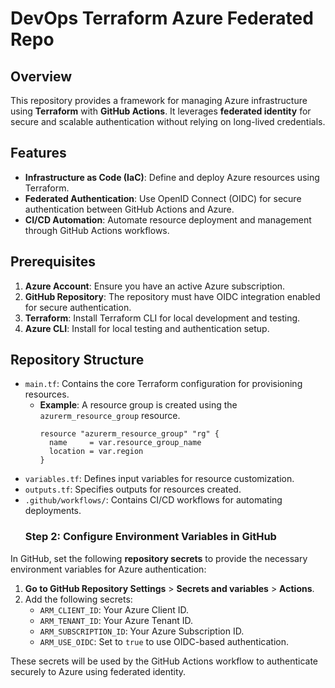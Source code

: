 # DevOps Terraform Azure Federated Repo

## Overview
This repository provides a framework for managing Azure infrastructure using **Terraform** with **GitHub Actions**. It leverages **federated identity** for secure and scalable authentication without relying on long-lived credentials.

## Features
- **Infrastructure as Code (IaC)**: Define and deploy Azure resources using Terraform.
- **Federated Authentication**: Use OpenID Connect (OIDC) for secure authentication between GitHub Actions and Azure.
- **CI/CD Automation**: Automate resource deployment and management through GitHub Actions workflows.

## Prerequisites
1. **Azure Account**: Ensure you have an active Azure subscription.
2. **GitHub Repository**: The repository must have OIDC integration enabled for secure authentication.
3. **Terraform**: Install Terraform CLI for local development and testing.
4. **Azure CLI**: Install for local testing and authentication setup.

## Repository Structure
- `main.tf`: Contains the core Terraform configuration for provisioning resources.
  - **Example**: A resource group is created using the `azurerm_resource_group` resource.
    ```hcl
    resource "azurerm_resource_group" "rg" {
      name     = var.resource_group_name
      location = var.region
    }
    ```
- `variables.tf`: Defines input variables for resource customization.
- `outputs.tf`: Specifies outputs for resources created.
- `.github/workflows/`: Contains CI/CD workflows for automating deployments.
  ### Step 2: Configure Environment Variables in GitHub

In GitHub, set the following **repository secrets** to provide the necessary environment variables for Azure authentication:

1. **Go to GitHub Repository Settings** > **Secrets and variables** > **Actions**.
2. Add the following secrets:
   - `ARM_CLIENT_ID`: Your Azure Client ID.
   - `ARM_TENANT_ID`: Your Azure Tenant ID.
   - `ARM_SUBSCRIPTION_ID`: Your Azure Subscription ID.
   - `ARM_USE_OIDC`: Set to `true` to use OIDC-based authentication.

These secrets will be used by the GitHub Actions workflow to authenticate securely to Azure using federated identity.


